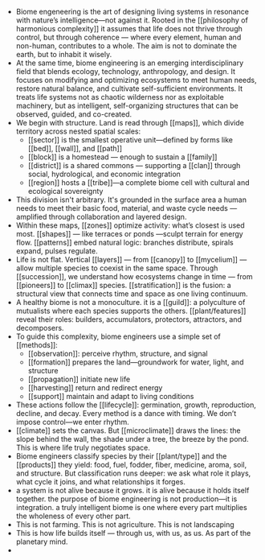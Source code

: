 - Biome engeneering is the art of designing living systems in resonance with nature’s intelligence—not against it. Rooted in the [[philosophy of harmonious complexity]] it assumes that life does not thrive through control, but through coherence — where every element, human and non-human, contributes to a whole. The aim is not to dominate the earth, but to inhabit it wisely.
- At the same time, biome engineering is an emerging interdisciplinary field that blends ecology, technology, anthropology, and design. It focuses on modifying and optimizing ecosystems to meet human needs, restore natural balance, and cultivate self-sufficient environments. It treats life systems not as chaotic wilderness nor as exploitable machinery, but as intelligent, self-organizing structures that can be observed, guided, and co-created.
- We begin with structure. Land is read through [[maps]], which divide territory across nested spatial scales:
	- [[sector]] is the smallest operative unit—defined by forms like [[bed]], [[wall]], and [[path]]
	- [[block]] is a homestead — enough to sustain a [[family]]
	- [[district]] is a shared commons — supporting a [[clan]] through social, hydrological, and economic integration
	- [[region]] hosts a [[tribe]]—a complete biome cell with cultural and ecological sovereignty
- This division isn't arbitrary. It's grounded in the surface area a human needs to meet their basic food, material, and waste cycle needs — amplified through collaboration and layered design.
- Within these maps, [[zones]] optimize activity: what’s closest is used most. [[shapes]] — like terraces or ponds —sculpt terrain for energy flow. [[patterns]] embed natural logic: branches distribute, spirals expand, pulses regulate.
- Life is not flat. Vertical [[layers]] — from [[canopy]] to [[mycelium]] — allow multiple species to coexist in the same space. Through [[succession]], we understand how ecosystems change in time — from [[pioneers]] to [[climax]] species. [[stratification]] is the fusion: a structural view that connects time and space as one living continuum.
- A healthy biome is not a monoculture. it is a [[guild]]: a polyculture of mutualists where each species supports the others. [[plant/features]] reveal their roles: builders, accumulators, protectors, attractors, and decomposers.
- To guide this complexity, biome engineers use a simple set of [[methods]]:
	- [[observation]]: perceive rhythm, structure, and signal
	- [[formation]] prepares the land—groundwork for water, light, and structure
	- [[propagation]] initiate new life
	- [[harvesting]] return and redirect energy
	- [[support]] maintain and adapt to living conditions
- These actions follow the [[lifecycle]]: germination, growth, reproduction, decline, and decay. Every method is a dance with timing. We don’t impose control—we enter rhythm.
- [[climate]] sets the canvas. But [[microclimate]] draws the lines: the slope behind the wall, the shade under a tree, the breeze by the pond. This is where life truly negotiates space.
- Biome engineers classify species by their [[plant/type]] and the [[products]] they yield: food, fuel, fodder, fiber, medicine, aroma, soil, and structure. But classification runs deeper: we ask what role it plays, what cycle it joins, and what relationships it forges.
- a system is not alive because it grows. it is alive because it holds itself together. the purpose of biome engineering is not production—it is integration. a truly intelligent biome is one where every part multiplies the wholeness of every other part.
- This is not farming. This is not agriculture. This is not landscaping
- This is how life builds itself — through us, with us, as us. As part of the planetary mind.
-